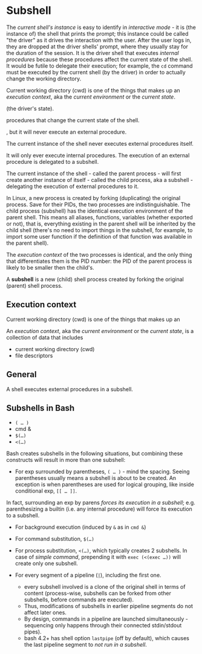 # Subshell

The *current shell's instance* is easy to identify in *interactive mode* - it is (the instance of) the shell that prints the prompt; this instance could be called "the driver" as it drives the interaction with the user. After the user logs in, they are dropped at the driver shells' prompt, where they usually stay for the duration of the session. It is the driver shell that executes *internal procedures* because these procedures affect the current state of the shell. It would be futile to delegate their execution; for example, the `cd` command must be executed by the current shell (by the driver) in order to actually change the working directory. 

Current working directory (cwd) is one of the things that makes up an *execution context*, aka the *current environment* or the *current state*.




(the driver's state).


procedures that change the current state of the shell.

, but it will never execute an external procedure.


The current instance of the shell never executes external procedures itself.


It will only ever execute internal procedures. The execution of an external procedure is delegated to a subshell.

The current instance of the shell - called the parent process - will first create another instance of itself - called the child process, aka a subshell - delegating the execution of external procedures to it.

In Linux, a new process is created by forking (duplicating) the original process. Save for their PIDs, the two processes are indistinguishable. The child process (subshell) has the identical execution environment of the parent shell. This means all aliases, functions, variables (whether exported or not), that is, everything existing in the parent shell will be inherited by the child shell (there's no need to import things in the subshell, for example, to import some user function if the definition of that function was available in the parent shell).




The *execution context* of the two processes is identical, and the only thing that differentiates them is the PID number: the PID of the parent process is likely to be smaller then the child's.




A **subshell** is a new (child) shell process created by forking the original (parent) shell process.



## Execution context

Current working directory (cwd) is one of the things that makes up an 

An *execution context*, aka the *current environment* or the *current state*, is a collection of data that includes
- current working directory (cwd)
- file descriptors


## General

A shell executes external procedures in a subshell.




## Subshells in Bash

- `( … )`
- cmd &
- `$(…)`
- `<(…)`


Bash creates subshells in the following situations, but combining these constructs will result in more than one subshell:

* For exp surrounded by parentheses, `( … )` - mind the spacing. Seeing parentheses usually means a subshell is about to be created. An exception is when parentheses are used for logical grouping, like inside conditional exp, `[[ … ]]`.

In fact, surrounding an exp by parens *forces its execution in a subshell*; e.g. parenthesizing a builtin (i.e. any internal procedure) will force its execution to a subshell.

* For background execution (induced by `&` as in `cmd &`)

* For command substitution, `$(…)`

* For process substitution, `<(…)`, which typically creates 2 subshells. In case of *simple command*, prepending it with `exec (<(exec …))` will create  only one subshell.


* For every segment of a pipeline (`|`), including the first one.
  - every subshell involved is a clone of the original shell in terms of content (process-wise, subshells can be forked from other subshells, before commands are executed). 
  - Thus, modifications of subshells in earlier pipeline segments do not affect later ones. 
  - By design, commands in a pipeline are launched simultaneously - sequencing only happens through their connected stdin/stdout pipes). 
  - bash 4.2+ has shell option `lastpipe` (off by default), which causes the 
    last pipeline segment to _not run in a subshell_.
